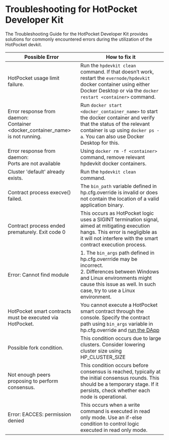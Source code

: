 # Troubleshooting for HotPocket Developer Kit  

The Troubleshooting Guide for the HotPocket Developer Kit provides solutions for commonly encountered errors during the utilization of the HotPocket devkit.

| **Possible Error**                                                                                                                                          | **How to fix it**                                                                                                                                                                                                       |
| ----------------------------------------------------------------------------------------------------------------------------------------------------------- | ----------------------------------------------------------------------------------------------------------------------------------------------------------------------------------------------------------------------- |
| HotPocket usage limit failure.                                                                                                                              | Run the `hpdevkit clean` command. If that doesn’t work, restart the `evernode/hpdevkit` docker container using either Docker Desktop or via the `docker restart <container>` command.                                     |
| Error response from daemon:<br> Container <docker_container_name> is not running.                                                                               | Run `docker start <docker_container_name>` to start the docker container and verify that the status of the relevant container is up using `docker ps -a`. You can also use Docker Desktop for this. |
| Error response from daemon:<br> Ports are not available | Using `docker rm -f <container>` command, remove relevant hpdevkit docker containers.                                                                                                                                 |
| Cluster 'default' already exists.                                                                                                                           | Run the `hpdevkit clean` command.                                                                                                                                                                                         |
| Contract process execve() failed.                                                                                                                           | The `bin_path` variable defined in hp.cfg.override is invalid or does not contain the location of a valid application binary.                                                                                         |
| Contract process ended prematurely. Exit code 0                                                                                                             | This occurs as HotPocket logic uses a SIGINT termination signal, aimed at mitigating execution hangs. This error is negligible as it will not interfere with the smart contract execution process.                      |
| Error: Cannot find module <path>                                                                                                                            | 1\. The `bin_args` path defined in hp.cfg.overrride may be incorrect.<br>2\. Differences between Windows and Linux environments might cause this issue as well. In such case, try to use a Linux environment.             |
| HotPocket smart contracts must be executed via HotPocket.                                                                                                   | You cannot execute a HotPocket smart contract through the console. Specify the contract path using `bin_args` variable in hp.cfg.override and [run the DApp](../tutorials/basics.md#run-the-dapp)                                                         |
| Possible fork condition.                                                                                                                                    | This condition occurs due to large clusters. Consider lowering cluster size using HP_CLUSTER_SIZE                                                                                                                       |
| Not enough peers proposing to perform consensus.                                                                                                            | This condition occurs before consensus is reached, typically at the initial consensus rounds. This should be a temporary stage. If it persists, check whether each node is operational.                                 |
| Error: EACCES: permission denied                                                                                                                            | This occurs when a write command is executed in read only mode. Use an if-else condition to control logic executed in read only mode.                                                                                   |